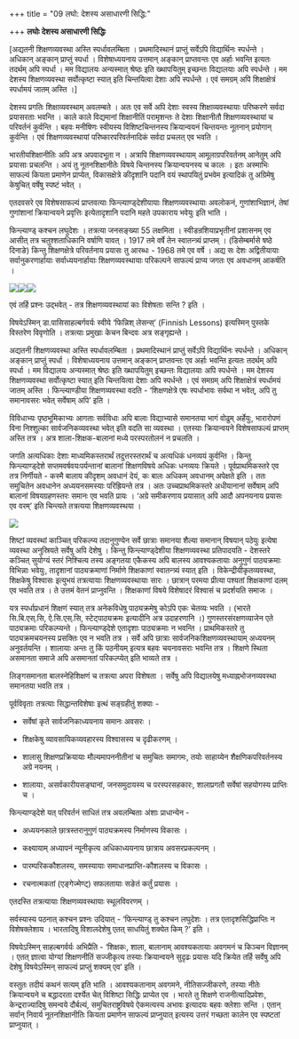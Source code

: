 +++
title = "09 लघो: देशस्य असाधारणी सिद्धि:"

+++
**लघोः देशस्य असाधारणी सिद्धिः**

\[अद्यतनी शिक्षणव्यवस्था अस्ति स्पर्धावलम्बिता । प्रथमादिस्थानं प्राप्तुं सर्वेऽपि विद्यार्थिनः स्पर्धन्ते । अधिकान् अङ्कान् प्राप्तुं स्पर्धा । विशेषाध्ययनाय उत्तमान् अङ्कान् प्राप्तवन्तः एव अर्हाः भवन्ति इत्यतः तदर्थम् अपि स्पर्धा । मम विद्यालयः अन्यस्मात् श्रेष्ठः इति ख्थापयितुम् इच्छन्तः विद्यालयाः अपि स्पर्धन्ते । मम देशस्य शिक्षणव्यवस्था सर्वोत्कृष्टा स्यात् इति चिन्तयित्वा देशाः अपि स्पर्धन्ते । एवं समग्रम् अपि शिक्षाक्षेत्रं स्पर्धामयं जातम् अस्ति ।\]

देशस्य प्रगतिः शिक्षाव्यवस्थाम् अवलम्बते । अतः एव सर्वे अपि देशाः स्वस्य शिक्षाव्यवस्थायाः परिष्करणे सर्वदा प्रयासरताः भवन्ति । काले काले विद्यमानां शिक्षानीतिं परामृशन्तः ते देशाः शिक्षानीतौ शिक्षणव्यवस्थायां च परिवर्तनं कुर्वन्ति । बहवः मनीषिणः स्वीयस्य विशिष्टचिन्तनस्य क्रियान्वयनं चिन्तयन्तः नूतनान् प्रयोगान् कुर्वन्ति । एवं शिक्षणव्यवस्थायां परिष्कारपरिवर्तनादिकं सर्वदा प्रचलत् एव भवति ।

भारतीयशिक्षानीतिः अपि अत्र अपवादभूता न । अत्रापि शिक्षणव्यवस्थायाम् आमूलाग्रपरिवर्तनम् आनेतुम् अपि प्रयासाः प्रचलन्ति । अयं तु नूतनशिक्षानीतेः विषये चिन्तनस्य क्रियान्वयनस्य च कालः । इतः अस्माभिः साफल्यं कियता प्रमाणेन प्राप्येत, विकासक्षेत्रे कीदृशानि पदानि वयं स्थापयितुं प्रभवेम इत्यादिकं तु अग्रिमेषु केषुचित् वर्षेषु स्पष्टं भवेत् ।

एतदवसरे एव विशेषसाफल्यं प्राप्तवत्याः फिन्ल्याण्ड्देशीयायाः शिक्षणव्यवस्थायाः अवलोकनं, गुणांशाभिज्ञानं, तेषां गुणांशानां क्रियान्वयने प्रवृत्तिः इत्येतादृशानि पदानि महते उपकाराय भवेयुः इति भाति ।

फिन्ल्याण्ड् कश्चन लघुदेशः । तत्रत्या जनसङ्ख्या 55 लक्षमिता । स्वीडन्रशियाप्रभृतीनां प्रशासनम् एव आसीत् तत्र चतुश्शताधिकानि वर्षाणि यावत् । 1917 तमे वर्षे तेन स्वातन्त्र्यं प्राप्तम् । (डिसेम्बर्मासे षष्ठे दिनाङे) किन्तु शिक्षणक्षेत्रे परिवर्तनाय प्रयासः तु आरब्धः - 1968 तमे एव वर्षे । अद्य सः देशः अद्वितीयायाः सर्वानुकरणार्हायाः सर्वाध्ययनार्हायाः शिक्षणव्यवस्थायाः परिकल्पने साफल्यं प्राप्य जगतः एव अवधानम् आकर्षति ।

![](magazine_images/img-1656670633Finishlesson1.jpg)![](magazine_images/img-1656670664Finishlession2.jpg)![](magazine_images/img-1656670690Finishlession3.jpg)

एवं तर्हि प्रश्नः उद्भवेत् - तत्र शिक्षणव्यवस्थायां काः विशेषताः सन्ति ? इति ।

विषयेऽस्मिन् डा.पासिसाहल्बर्गवर्यः स्वीये ‘फिन्निश् लेसन्स्’ (Finnish Lessons) इत्यस्मिन् पुस्तके विस्तरेण विवृणोति । तत्रत्याः प्रमुखाः केचन बिन्दवः अत्र सङ्गृह्यन्ते ।

अद्यतनी शिक्षणव्यवस्था अस्ति स्पर्धावलम्बिता । प्रथमादिस्थानं प्राप्तुं सर्वेऽपि विद्यार्थिनः स्पर्धन्ते । अधिकान् अङ्कान् प्राप्तुं स्पर्धा । विशेषाध्ययनाय उत्तमान् अङ्कान् प्राप्तवन्तः एव अर्हाः भवन्ति इत्यतः तदर्थम् अपि स्पर्धा । मम विद्यालयः अन्यस्मात् श्रेष्ठः इति ख्थापयितुम् इच्छन्तः विद्यालयाः अपि स्पर्धन्ते । मम देशस्य शिक्षणव्यवस्था सर्वोत्कृष्टा स्यात् इति चिन्तयित्वा देशाः अपि स्पर्धन्ते । एवं समग्रम् अपि शिक्षाक्षेत्रं स्पर्धामयं जातम् अस्ति । फिन्ल्याण्डीया शिक्षणव्यवस्था वदति - ‘शिक्षणक्षेत्रे एषः स्पर्धाभावः सर्वथा न भवेत्, अपि तु समानावसरः भवेत् सर्वेषाम् अपि’ इति ।

विविधाभ्यः पृष्ठभूमिकाभ्यः आगताः सर्वविधाः अपि बालाः विद्याभ्यासे समानतया भागं वोढुम् अर्हेयुः, भारारोपणं विना निश्शुल्का सार्वजनिकव्यवस्था भवेत् इति वदति सा व्यवस्था । एतस्याः क्रियान्वयने विशेषसाफल्यं प्राप्तम् अस्ति तत्र । अत्र शाला-शिक्षक-बालानां मध्ये परस्परतोलनं न प्रचलति ।

जगति अत्यधिकाः देशाः माध्यमिकस्तरार्थं तदुत्तरस्तरार्थं च अत्यधिकं धनव्ययं कुर्वन्ति । किन्तु फिन्ल्याण्ड्देशे सप्तमवर्षवयःपर्यन्तानां बालानां शिक्षणविषये अधिकः धनव्ययः क्रियते । पूर्वप्राथमिकस्तरे एव तत्र निर्णीयते - कस्मै बालाय कीदृशम् अवधानं देयं, कः बालः अधिकम् अवधानम् अपेक्षते इति । ततः समुचितेन अवधानेन अध्ययनसमस्याः परिह्रियन्ते तत्र । अतः उच्चप्राथमिकस्तरे अधीयानानां सर्वेषाम् अपि बालानां विषयग्रहणस्तरः समानः एव भवति प्रायः । ‘अग्रे समीकरणाय प्रयासात् अपि आदौ अपनयनाय प्रयासः एव वरम्’ इति चिन्त्यते तत्रत्यया शिक्षणव्यवस्थया ।

![](magazine_images/img-1656670729Pasishauberg.jpg)

शिष्टां व्यवस्थां काञ्चित् परिकल्प्य तदानुगुण्येन सर्वे छात्राः समानया शैल्या समानान् विषयान् पठेयुः इत्येषा व्यवस्था अनुस्रियते सर्वेषु अपि देशेषु । किन्तु फिन्ल्याण्ड्देशीया शिक्षणव्यवस्था प्रतिपादयति - देशस्तरे कञ्चित् सुयोग्यं स्तरं निश्चित्य तस्य अङ्गतया एकैकस्य अपि बालस्य आवश्यकतायाः अनुगुणं पाठ्यक्रमाः विभिन्नाः भवेयुः, तादृशानां पाठ्यक्रमाणां निर्माणे शिक्षकाणां स्वातन्त्र्यं स्यात् इति । विकेन्द्रीयीकृतव्यवस्था, शिक्षकेषु विश्वासः इत्युभयं तत्रत्यायाः शिक्षणव्यवस्थायाः सारः । छात्रान् परमया प्रीत्या पश्यतां शिक्षकाणां दलम् एव भवति तत्र । ते उत्तमं वेतनं प्राप्नुवन्ति । शिक्षकाणां विषये विशेषादरं विश्वासं च प्रदर्शयति समाजः ।

यत्र स्पर्धाप्रधानं शिक्षणं स्यात् तत्र अनेकविधेषु पाठ्यक्रमेषु कोऽपि एकः चेतव्यः भवति । (भारते सि.बि.एस्.सि, ऐ.सि.एस्.सि, स्टेट्पाठ्यक्रमः इत्यादीनि अत्र उदाहरणानि ।) गुणस्तरसंरक्षणव्याजेन एते पाठ्यक्रमाः परिकल्प्यन्ते । फिन्ल्याण्ड्देशे एतादृशाः पाठ्यक्रमाः न भवन्ति । प्राथमिकस्तरे तु पाठ्यक्रमचयनस्य प्रसक्तिः एव न भवति तत्र । सर्वे अपि छात्राः सार्वजनिकशिक्षणव्यवस्थायाम् अध्ययनम् अनुवर्तयन्ति । शालायाः अन्तः तु किं पठनीयम् इत्यत्र बहवः चयनावसराः भवन्ति तत्र । शिक्षणे स्थिता असमानता समाजे अपि असमानतां परिकल्प्येत् इति भाव्यते तत्र ।

लिङ्गसमानता बालस्नेहिशिक्षणं च तत्रत्या अपरा विशेषता । सर्वेषु अपि विद्यालयेषु मध्याह्नभोजनव्यवस्था समानतया भवति तत्र ।

पूर्वविवृताः तत्रत्याः सिद्धान्तविशेषाः इत्थं सङ्ग्रहीतुं शक्याः -

- सर्वेषां कृते सार्वजनिकाध्ययनाय समानः अवसरः ।

- शिक्षकेषु व्यावसायिकव्यवहारस्य विश्वासस्य च दृढीकरणम् ।

- शालासु शिक्षणप्रक्रियायाः मौल्यमापननीतीनां च समुचितः समागमः, तयोः साहाय्येन शैक्षणिकपरिवर्तनस्य अग्रे नयनम् ।

- शालायाः, असर्वकारीयसङ्घानां, जनसमुदायस्य च परस्परसहकारः, शालाप्रगतौ सर्वेषां सहयोगस्य प्राप्तिः च ।

फिन्ल्याण्ड्देशे यत् परिवर्तनं साधितं तत्र अवलम्बिताः अंशाः प्राधान्येन -

- अध्ययनकाले छात्रस्तरानुगुणं पाठ्यक्रमस्य निर्माणस्य विकासः ।

- कक्ष्यायाम् अध्यापनं न्यूनीकृत्य अधिकाध्ययनाय छात्राय अवसरप्रकल्पनम् ।

- पारम्परिककौशलस्य, समस्यायाः समाधानप्राप्ति-कौशलस्य च विकासः ।

- रचनात्मकतां (एङ्गेज्मेण्ट्) सफलतायाः सङेतं कर्तुं प्रयासः ।

एतदस्ति तत्रत्यायाः शिक्षणव्यवस्थायाः स्थूलविवरणम् ।

सर्वस्यास्य पठनात् कश्चन प्रश्नः उदियात् - ‘फिन्ल्याण्ड् तु कश्चन लघुदेशः । तत्र एतादृशसिद्धिप्राप्तिः न विशेषक्लेशाय । भारतादिषु विशालदेशेषु एतत् साधयितुं शक्येत किम् ?’ इति ।

विषयेऽस्मिन् साहल्बगर्वर्यः अभिप्रैति - ‘शिक्षकः, शाला, बालानाम् आवश्यकतायाः अवगमनं च किञ्चन विज्ञानम् । एतत् ज्ञात्वा योग्यां शिक्षणनीतिं सज्जीकृत्य तस्याः क्रियान्वयने सुदृढः प्रयासः यदि क्रियेत तर्हि सर्वेषु अपि देशेषु विषयेऽस्मिन् साफल्यं प्राप्तुं शक्यम् एव’ इति ।

वस्तुतः तदीयं कथनं सत्यम् इति भाति । आवश्यकतानाम् अवगमने, नीतिसज्जीकरणे, तस्याः नीतेः क्रियान्वयने च बद्धादरता दर्श्येत चेत् विशिष्टा सिद्धिः प्राप्येत एव । भारते तु शिक्षणे राजनीत्यादिप्रवेशः, केन्द्रराज्यादिषु समन्वये दौर्बल्यं, समुचितराष्ट्रविषये ऐकमत्यस्य अभावः इत्यादयः बहवः क्लेशाः सन्ति । एतान् सर्वान् निवार्य नूतनशिक्षानीतिः कियता प्रमाणेन साफल्यं प्राप्नुयात् इत्यस्य उत्तरं गच्छता कालेन एव स्पष्टतां प्राप्नुयात् ।


